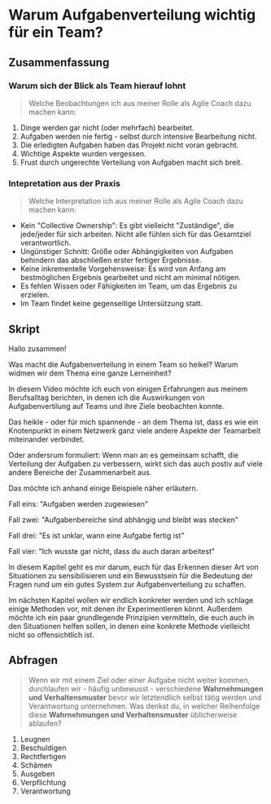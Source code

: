 # Warum Aufgabenverteilung wichtig für ein Team?

## Zusammenfassung

### Warum sich der Blick als Team hierauf lohnt

> Welche Beobachtungen ich aus meiner Rolle als Agile Coach dazu machen kann:

1. Dinge werden gar nicht (oder mehrfach) bearbeitet.
2. Aufgaben werden nie fertig - selbst durch intensive Bearbeitung nicht.
3. Die erledigten Aufgaben haben das Projekt nicht voran gebracht.
4. Wichtige Aspekte wurden vergessen.
5. Frust durch ungerechte Verteilung von Aufgaben macht sich breit.

### Intepretation aus der Praxis

> Welche Interpretation ich aus meiner Rolle als Agile Coach dazu machen kann:

- Kein "Collective Ownership": Es gibt vielleicht "Zuständige", die jede/jeder für sich arbeiten. Nicht alle fühlen sich für das Gesamtziel verantwortlich.
- Ungünstiger Schnitt: Größe oder Abhängigkeiten von Aufgaben behindern das abschließen erster fertiger Ergebnisse.
- Keine inkrementelle Vorgehensweise: Es wird von Anfang am bestmöglichen Ergebnis gearbeitet und nicht am minimal nötigen.
- Es fehlen Wissen oder Fähigkeiten im Team, um das Ergebnis zu erzielen.
- Im Team findet keine gegenseitige Untersützung statt.

## Skript

Hallo zusammen!

Was macht die Aufgabenverteilung in einem Team so heikel? Warum widmen wir dem Thema eine ganze Lerneinheit?

In diesem Video möchte ich euch von einigen Erfahrungen aus meinem Berufsalltag berichten, in denen ich die Auswirkungen von Aufgabenvertilung auf Teams und ihre Ziele beobachten konnte.

Das heikle - oder für mich spannende - an dem Thema ist, dass es wie ein Knotenpunkt in einem Netzwerk ganz viele andere Aspekte der Teamarbeit miteinander verbindet.

Oder andersrum formuliert: Wenn man an es gemeinsam schafft, die Verteilung der Aufgaben zu verbessern, wirkt sich das auch postiv auf viele andere Bereiche der Zusammenarbeit aus.

Das möchte ich anhand einige Beispiele näher erläutern.

Fall eins: "Aufgaben werden zugewiesen"

Fall zwei: "Aufgabenbereiche sind abhängig und bleibt was stecken"

Fall drei: "Es ist unklar, wann eine Aufgabe fertig ist"

Fall vier: "Ich wusste gar nicht, dass du auch daran arbeitest"

In diesem Kapitel geht es mir darum, euch für das Erkennen dieser Art von Situationen zu sensibilisieren und ein Bewusstsein für die Bedeutung der Fragen rund um ein gutes System zur Aufgabenverteilung zu schaffen.

Im nächsten Kapitel wollen wir endlich konkreter werden und ich schlage einige Methoden vor, mit denen ihr Experimentieren könnt. Außerdem möchte ich ein paar grundlegende Prinzipien vermitteln, die euch auch in den Situationen helfen sollen, in denen eine konkrete Methode vielleicht nicht so offensichtlich ist.

## Abfragen

> Wenn wir mit einem Ziel oder einer Aufgabe nicht weiter kommen, durchlaufen wir - häufig unbewusst - verschiedene **Wahrnehmungen und Verhaltensmuster** bevor wir letztendlich selbst tätig werden und Verantwortung unternehmen.
> Was denkst du, in welcher Reihenfolge diese **Wahrnehmungen und Verhaltensmuster** üblicherweise ablaufen?

1. Leugnen
2. Beschuldigen
3. Rechtfertigen
4. Schämen
5. Ausgeben
6. Verpflichtung
7. Verantwortung

